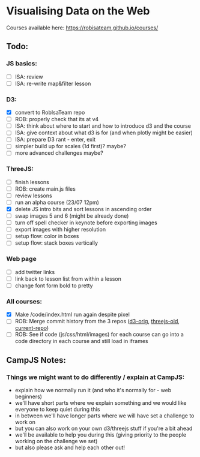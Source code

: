# Visualising Data on the Web

Courses available here: https://robisateam.github.io/courses/

## Todo:

### JS basics:
- [ ] ISA: review
- [ ] ISA: re-write map&filter lesson

### D3:
- [x] convert to RobIsaTeam repo
- [ ] ROB: properly check that its at v4
- [ ] ISA: think about where to start and how to introduce d3 and the course
- [ ] ISA: give context about what d3 is for (and when plotly might be easier)
- [ ] ISA: prepare D3 rant - enter, exit
- [ ] simpler build up for scales (1d first)? maybe?
- [ ] more advanced challenges maybe?

### ThreeJS:
- [ ] finish lessons
- [ ] ROB: create main.js files 
- [ ] review lessons
- [ ] run an alpha course (23/07 12pm)
- [x] delete JS intro bits and sort lessons in ascending order
- [ ] swap images 5 and 6 (might be already done)
- [ ] turn off spell checker in keynote before exporting images
- [ ] export images with higher resolution
- [ ] setup flow: color in boxes 
- [ ] setup flow: stack boxes vertically

### Web page
- [ ] add twitter links
- [ ] link back to lesson list from within a lesson
- [ ] change font form bold to pretty

### All courses: 
- [x] Make /code/index.html run again despite pixel
- [ ] ROB: Merge commit history from the 3 repos ([d3-orig](https://github.com/IsaKiko/D3-visualising-data), [threejs-old](https://github.com/RobIsaTeam/ThreeJS-course), [current-repo](https://github.com/RobIsaTeam/courses))
- [ ] ROB: See if code (js/css/html/images) for each course can go into a code directory in each course and still load in iframes

## CampJS Notes:

### Things we might want to do differently / explain at CampJS:
- explain how we normally run it (and who it's normally for - web beginners)
- we'll have short parts where we explain something and we would like everyone to keep quiet during this
- in between we'll have longer parts where we will have set a challenge to work on
- but you can also work on your own d3/threejs stuff if you're a bit ahead
- we'll be available to help you during this (giving priority to the people working on the challenge we set) 
- but also please ask and help each other out! 
